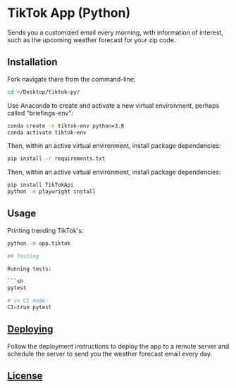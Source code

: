 # TikTok App (Python)

Sends you a customized email every morning, with information of interest, such as the upcoming weather forecast for your zip code.



## Installation

Fork navigate there from the command-line:

```sh
cd ~/Desktop/tiktok-py/
```

Use Anaconda to create and activate a new virtual environment, perhaps called "briefings-env":

```sh
conda create -n tiktok-env python=3.8
conda activate tiktok-env
```

Then, within an active virtual environment, install package dependencies:

```sh
pip install -r requirements.txt
```

Then, within an active virtual environment, install package dependencies:

```sh
pip install TikTokApi
python -m playwright install
```

## Usage

Printing trending TikTok's:

```sh
python -m app.tiktok

## Testing

Running tests:

```sh
pytest

# in CI mode:
CI=true pytest
```


## [Deploying](/DEPLOYING.md)

Follow the deployment instructions to deploy the app to a remote server and schedule the server to send you the weather forecast email every day.

## [License](/LICENSE.md)
